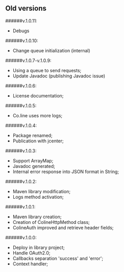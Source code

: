 Old versions
------------

######v.1.0.11:
- Debugs

######v.1.0.10:
- Change queue initialization (internal)

######v.1.0.7-v.1.0.9:
- Using a queue to send requests;
- Update Javadoc (publishing Javadoc issue)

######v.1.0.6:
- License documentation;

######v.1.0.5:
- Co.line uses more logs;

######v.1.0.4:
- Package renamed;
- Publication with jcenter;

######v.1.0.3:
- Support ArrayMap;
- Javadoc generated;
- Internal error response into JSON format in String;

######v.1.0.2:
- Maven library modification;
- Logs method activation;

######v.1.0.1:
- Maven library creation;
- Creation of ColineHttpMethod class;
- ColineAuth improved and retrieve header fields;

######v.1.0.0:
- Deploy in library project;
- Handle OAuth2.0;
- Callbacks separation 'success' and 'error';
- Context handler;